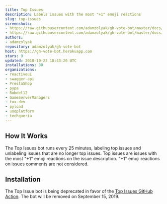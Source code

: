 ```yaml
---
title: Top Issues
description: Labels issues with the most "+1" emoji reactions
slug: top-issues
screenshots:
- https://raw.githubusercontent.com/adamzolyak/gh-vote-bot/master/docs/issue_list.png
- https://raw.githubusercontent.com/adamzolyak/gh-vote-bot/master/docs/issue_detail.png
authors:
- adamzolyak
repository: adamzolyak/gh-vote-bot
host: https://gh-vote-bot.herokuapp.com
stars: 9
updated: 2018-10-23 18:43:20 UTC
installations: 30
organizations:
- reactiveui
- swagger-api
- PrestaShop
- pypa
- Robdel12
- GameServerManagers
- tox-dev
- pyload
- unoplatform
- techqueria
---
```


## How It Works

The Top Issues bot runs every 25 minutes, labeling top issues and unlabeling issues that are no longer top issues.  Top issues are issues with the most "+1" emoji reactions on the issue description.  "+1" emoji reactions on issues comments are not considered.  

## Installation

The Top Issue bot is being deprecated in favor of the [Top Issues GitHub Action](https://github.com/marketplace/actions/top-issues-labeler).  The bot will be removed on September 15, 2019.
